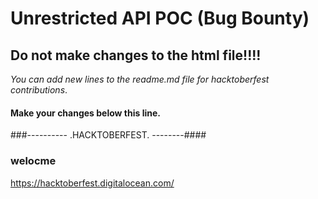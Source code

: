 # **Unrestricted API POC** (Bug Bounty)

## Do not make changes to the html file!!!!

*You can add new lines to the readme.md file for hacktoberfest contributions*.

#### Make your changes below this line.
###----------   .HACKTOBERFEST.  --------####

### welocme
https://hacktoberfest.digitalocean.com/

